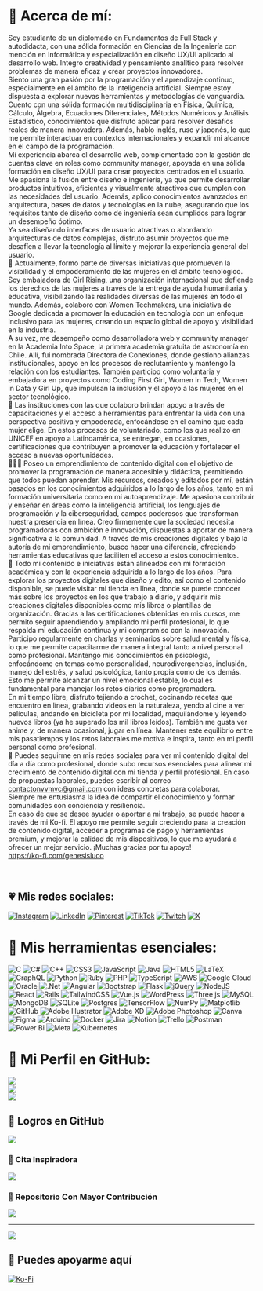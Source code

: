 # 🌹 Acerca de mí:
Soy estudiante de un diplomado en Fundamentos de Full Stack y autodidacta, con una sólida formación en Ciencias de la Ingeniería con mención en Informática y especialización en diseño UX/UI aplicado al desarrollo web. Integro creatividad y pensamiento analítico para resolver problemas de manera eficaz y crear proyectos innovadores. <br> Siento una gran pasión por la programación y el aprendizaje continuo, especialmente en el ámbito de la inteligencia artificial. Siempre estoy dispuesta a explorar nuevas herramientas y metodologías de vanguardia. Cuento con una sólida formación multidisciplinaria en Física, Química, Cálculo, Álgebra, Ecuaciones Diferenciales, Métodos Numéricos y Análisis Estadístico, conocimientos que disfruto aplicar para resolver desafíos reales de manera innovadora. Además, hablo inglés, ruso y japonés, lo que me permite interactuar en contextos internacionales y expandir mi alcance en el campo de la programación. <br> Mi experiencia abarca el desarrollo web, complementado con la gestión de cuentas clave en roles como community manager, apoyada en una sólida formación en diseño UX/UI para crear proyectos centrados en el usuario. Me apasiona la fusión entre diseño e ingeniería, ya que permite desarrollar productos intuitivos, eficientes y visualmente atractivos que cumplen con las necesidades del usuario. Además, aplico conocimientos avanzados en arquitectura, bases de datos y tecnologías en la nube, asegurando que los requisitos tanto de diseño como de ingeniería sean cumplidos para lograr un desempeño óptimo. <br> Ya sea diseñando interfaces de usuario atractivas o abordando arquitecturas de datos complejas, disfruto asumir proyectos que me desafíen a llevar la tecnología al límite y mejorar la experiencia general del usuario. <br>🍒 Actualmente, formo parte de diversas iniciativas que promueven la visibilidad y el empoderamiento de las mujeres en el ámbito tecnológico. Soy embajadora de Girl Rising, una organización internacional que defiende los derechos de las mujeres a través de la entrega de ayuda humanitaria y educativa, visibilizando las realidades diversas de las mujeres en todo el mundo. Además, colaboro con Women Techmakers, una iniciativa de Google dedicada a promover la educación en tecnología con un enfoque inclusivo para las mujeres, creando un espacio global de apoyo y visibilidad en la industria. <br> A su vez, me desempeño como desarrolladora web y community manager en la Academia Into Space, la primera academia gratuita de astronomía en Chile. Allí, fui nombrada Directora de Conexiones, donde gestiono alianzas institucionales, apoyo en los procesos de reclutamiento y mantengo la relación con los estudiantes. También participo como voluntaria y embajadora en proyectos como Coding First Girl, Women in Tech, Women in Data y Girl Up, que impulsan la inclusión y el apoyo a las mujeres en el sector tecnológico. <br> 🌷 Las instituciones con las que colaboro brindan apoyo a través de capacitaciones y el acceso a herramientas para enfrentar la vida con una perspectiva positiva y empoderada, enfocándose en el camino que cada mujer elige. En estos procesos de voluntariado, como los que realizo en UNICEF en apoyo a Latinoamérica, se entregan, en ocasiones, certificaciones que contribuyen a promover la educación y fortalecer el acceso a nuevas oportunidades. <br> 👩🏻‍💻 Poseo un emprendimiento de contenido digital con el objetivo de promover la programación de manera accesible y didáctica, permitiendo que todos puedan aprender. Mis recursos, creados y editados por mí, están basados en los conocimientos adquiridos a lo largo de los años, tanto en mi formación universitaria como en mi autoaprendizaje. Me apasiona contribuir y enseñar en áreas como la inteligencia artificial, los lenguajes de programación y la ciberseguridad, campos poderosos que transforman nuestra presencia en línea. Creo firmemente que la sociedad necesita programadoras con ambición e innovación, dispuestas a aportar de manera significativa a la comunidad. A través de mis creaciones digitales y bajo la autoría de mi emprendimiento, busco hacer una diferencia, ofreciendo herramientas educativas que faciliten el acceso a estos conocimientos. <br> 🦄 Todo mi contenido e iniciativas están alineados con mi formación académica y con la experiencia adquirida a lo largo de los años. Para explorar los proyectos digitales que diseño y edito, así como el contenido disponible, se puede visitar mi tienda en línea, donde se puede conocer más sobre los proyectos en los que trabajo a diario, y adquirir mis creaciones digitales disponibles como mis libros o plantillas de organización. Gracias a las certificaciones obtenidas en mis cursos, me permito seguir aprendiendo y ampliando mi perfil profesional, lo que respalda mi educación continua y mi compromiso con la innovación. <br> Participo regularmente en charlas y seminarios sobre salud mental y física, lo que me permite capacitarme de manera integral tanto a nivel personal como profesional. Mantengo mis conocimientos en psicología, enfocándome en temas como personalidad, neurodivergencias, inclusión, manejo del estrés, y salud psicológica, tanto propia como de los demás. Esto me permite alcanzar un nivel emocional estable, lo cual es fundamental para manejar los retos diarios como programadora. <br> En mi tiempo libre, disfruto tejiendo a crochet, cocinando recetas que encuentro en línea, grabando videos en la naturaleza, yendo al cine a ver películas, andando en bicicleta por mi localidad, maquilándome y leyendo nuevos libros (ya he superado los mil libros leídos). También me gusta ver anime y, de manera ocasional, jugar en línea. Mantener este equilibrio entre mis pasatiempos y los retos laborales me motiva e inspira, tanto en mi perfil personal como profesional. <br>🩷 Puedes seguirme en mis redes sociales para ver mi contenido digital del día a día como profesional, donde subo recursos esenciales para alinear mi crecimiento de contenido digital con mi tienda y perfil profesional. En caso de propuestas laborales, puedes escribir al correo contactonvvmvc@gmail.com con ideas concretas para colaborar. <br> Siempre me entusiasma la idea de compartir el conocimiento y formar comunidades con conciencia y resiliencia. <br> En caso de que se desee ayudar o aportar a mi trabajo, se puede hacer a través de mi Ko-fi. El apoyo me permite seguir creciendo para la creación de contenido digital, acceder a programas de pago y herramientas premium, y mejorar la calidad de mis dispositivos, lo que me ayudará a ofrecer un mejor servicio. ¡Muchas gracias por tu apoyo!<br> https://ko-fi.com/genesisluco <br><br><br>


## 💗 Mis redes sociales:
[![Instagram](https://img.shields.io/badge/Instagram-%23E4405F.svg?logo=Instagram&logoColor=white)](                                                                                               https://instagram.com/lucogenesis                                                                                               ) [![LinkedIn](https://img.shields.io/badge/LinkedIn-%230077B5.svg?logo=linkedin&logoColor=white)](                                                                                               https://linkedin.com/in/genesissluco                                                                                               ) [![Pinterest](https://img.shields.io/badge/Pinterest-%23E60023.svg?logo=Pinterest&logoColor=white)](                                                                                               https://pinterest.com/lucogenesis                                                                                               ) [![TikTok](https://img.shields.io/badge/TikTok-%23000000.svg?logo=TikTok&logoColor=white)](                                                                                               https://tiktok.com/@genesisluco                                                                                              ) [![Twitch](https://img.shields.io/badge/Twitch-%239146FF.svg?logo=Twitch&logoColor=white)](                                                                                               https://twitch.tv/lucogenesis                                                                                               ) [![X](https://img.shields.io/badge/X-black.svg?logo=X&logoColor=white)](https://x.com/codingnaomi) 

# 🍧 Mis herramientas esenciales:
![C](https://img.shields.io/badge/c-%2300599C.svg?style=flat&logo=c&logoColor=white) ![C#](https://img.shields.io/badge/c%23-%23239120.svg?style=flat&logo=csharp&logoColor=white) ![C++](https://img.shields.io/badge/c++-%2300599C.svg?style=flat&logo=c%2B%2B&logoColor=white) ![CSS3](https://img.shields.io/badge/css3-%231572B6.svg?style=flat&logo=css3&logoColor=white) ![JavaScript](https://img.shields.io/badge/javascript-%23323330.svg?style=flat&logo=javascript&logoColor=%23F7DF1E) ![Java](https://img.shields.io/badge/java-%23ED8B00.svg?style=flat&logo=openjdk&logoColor=white) ![HTML5](https://img.shields.io/badge/html5-%23E34F26.svg?style=flat&logo=html5&logoColor=white) ![LaTeX](https://img.shields.io/badge/latex-%23008080.svg?style=flat&logo=latex&logoColor=white) ![GraphQL](https://img.shields.io/badge/-GraphQL-E10098?style=flat&logo=graphql&logoColor=white) ![Python](https://img.shields.io/badge/python-3670A0?style=flat&logo=python&logoColor=ffdd54) ![Ruby](https://img.shields.io/badge/ruby-%23CC342D.svg?style=flat&logo=ruby&logoColor=white) ![PHP](https://img.shields.io/badge/php-%23777BB4.svg?style=flat&logo=php&logoColor=white) ![TypeScript](https://img.shields.io/badge/typescript-%23007ACC.svg?style=flat&logo=typescript&logoColor=white) ![AWS](https://img.shields.io/badge/AWS-%23FF9900.svg?style=flat&logo=amazon-aws&logoColor=white) ![Google Cloud](https://img.shields.io/badge/GoogleCloud-%234285F4.svg?style=flat&logo=google-cloud&logoColor=white) ![Oracle](https://img.shields.io/badge/Oracle-F80000?style=flat&logo=oracle&logoColor=white) ![.Net](https://img.shields.io/badge/.NET-5C2D91?style=flat&logo=.net&logoColor=white) ![Angular](https://img.shields.io/badge/angular-%23DD0031.svg?style=flat&logo=angular&logoColor=white) ![Bootstrap](https://img.shields.io/badge/bootstrap-%238511FA.svg?style=flat&logo=bootstrap&logoColor=white) ![Flask](https://img.shields.io/badge/flask-%23000.svg?style=flat&logo=flask&logoColor=white) ![jQuery](https://img.shields.io/badge/jquery-%230769AD.svg?style=flat&logo=jquery&logoColor=white) ![NodeJS](https://img.shields.io/badge/node.js-6DA55F?style=flat&logo=node.js&logoColor=white) ![React](https://img.shields.io/badge/react-%2320232a.svg?style=flat&logo=react&logoColor=%2361DAFB) ![Rails](https://img.shields.io/badge/rails-%23CC0000.svg?style=flat&logo=ruby-on-rails&logoColor=white) ![TailwindCSS](https://img.shields.io/badge/tailwindcss-%2338B2AC.svg?style=flat&logo=tailwind-css&logoColor=white) ![Vue.js](https://img.shields.io/badge/vue.js-%2335495e.svg?style=flat&logo=vuedotjs&logoColor=%234FC08D) ![WordPress](https://img.shields.io/badge/WordPress-%23117AC9.svg?style=flat&logo=WordPress&logoColor=white) ![Three js](https://img.shields.io/badge/threejs-black?style=flat&logo=three.js&logoColor=white) ![MySQL](https://img.shields.io/badge/mysql-4479A1.svg?style=flat&logo=mysql&logoColor=white) ![MongoDB](https://img.shields.io/badge/MongoDB-%234ea94b.svg?style=flat&logo=mongodb&logoColor=white) ![SQLite](https://img.shields.io/badge/sqlite-%2307405e.svg?style=flat&logo=sqlite&logoColor=white) ![Postgres](https://img.shields.io/badge/postgres-%23316192.svg?style=flat&logo=postgresql&logoColor=white) ![TensorFlow](https://img.shields.io/badge/TensorFlow-%23FF6F00.svg?style=flat&logo=TensorFlow&logoColor=white) ![NumPy](https://img.shields.io/badge/numpy-%23013243.svg?style=flat&logo=numpy&logoColor=white) ![Matplotlib](https://img.shields.io/badge/Matplotlib-%23ffffff.svg?style=flat&logo=Matplotlib&logoColor=black)  ![GitHub](https://img.shields.io/badge/github-%23121011.svg?style=flat&logo=github&logoColor=white) ![Adobe Illustrator](https://img.shields.io/badge/adobe%20illustrator-%23FF9A00.svg?style=flat&logo=adobe%20illustrator&logoColor=white) ![Adobe XD](https://img.shields.io/badge/Adobe%20XD-470137?style=flat&logo=Adobe%20XD&logoColor=#FF61F6) ![Adobe Photoshop](https://img.shields.io/badge/adobe%20photoshop-%2331A8FF.svg?style=flat&logo=adobe%20photoshop&logoColor=white) ![Canva](https://img.shields.io/badge/Canva-%2300C4CC.svg?style=flat&logo=Canva&logoColor=white) ![Figma](https://img.shields.io/badge/figma-%23F24E1E.svg?style=flat&logo=figma&logoColor=white) ![Arduino](https://img.shields.io/badge/-Arduino-00979D?style=flat&logo=Arduino&logoColor=white) ![Docker](https://img.shields.io/badge/docker-%230db7ed.svg?style=flat&logo=docker&logoColor=white) ![Jira](https://img.shields.io/badge/jira-%230A0FFF.svg?style=flat&logo=jira&logoColor=white) ![Notion](https://img.shields.io/badge/Notion-%23000000.svg?style=flat&logo=notion&logoColor=white) ![Trello](https://img.shields.io/badge/Trello-%23026AA7.svg?style=flat&logo=Trello&logoColor=white) ![Postman](https://img.shields.io/badge/Postman-FF6C37?style=flat&logo=postman&logoColor=white) ![Power Bi](https://img.shields.io/badge/power_bi-F2C811?style=flat&logo=powerbi&logoColor=black) ![Meta](https://img.shields.io/badge/Meta-%230467DF.svg?style=flat&logo=Meta&logoColor=white) ![Kubernetes](https://img.shields.io/badge/kubernetes-%23326ce5.svg?style=flat&logo=kubernetes&logoColor=white) 

# 🧁 Mi Perfil en GitHub: 
![]( https://github-readme-stats.vercel.app/api?username=genesisluco&theme=nightowl&hide_border=true&include_all_commits=false&count_private=false )<br/>
![]( https://github-readme-streak-stats.herokuapp.com/?user=genesisluco&theme=nightowl&hide_border=true )<br/>
![]( https://github-readme-stats.vercel.app/api/top-langs/?username=genesisluco&theme=nightowl&hide_border=true&include_all_commits=false&count_private=false&layout=compact )

## 🍕 Logros en GitHub
![]( https://github-profile-trophy.vercel.app/?username=genesisluco&theme=onedark&no-frame=false&no-bg=true&margin-w=4 )

### 🍟 Cita Inspiradora 
![](https://quotes-github-readme.vercel.app/api?type=vetical&theme=tokyonight)

### 🫧 Repositorio Con Mayor Contribución
![]( https://github-contributor-stats.vercel.app/api?username=genesisluco&limit=5&theme=one_dark_pro&combine_all_yearly_contributions=true )

---
[![]( https://visitcount.itsvg.in/api?id=genesisluco&icon=7&color=11 )](https://visitcount.itsvg.in)

  ## 🪷 Puedes apoyarme aquí
  [![Ko-Fi](https://img.shields.io/badge/Ko--fi-F16061?style=for-the-badge&logo=ko-fi&logoColor=white)]( https://ko-fi.com/genesisluco ) 

  
<!-- Proudly created with GPRM ( https://gprm.itsvg.in ) -->
